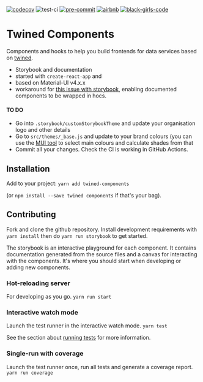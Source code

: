 [![codecov](https://codecov.io/gh/octue/twined-components/branch/master/graph/badge.svg)](https://codecov.io/gh/octue/twined-components)
![test-ci](https://github.com/octue/twined-components/workflows/test-ci/badge.svg)
[![pre-commit](https://img.shields.io/badge/pre--commit-enabled-brightgreen?logo=pre-commit&logoColor=white)](https://github.com/pre-commit/pre-commit)
[![airbnb](https://img.shields.io/badge/code%20style-airbnb-000000.svg)]()
[![black-girls-code](https://img.shields.io/badge/black%20girls-code-f64279.svg)](https://www.blackgirlscode.com/)


# Twined Components

Components and hooks to help you build frontends for data services based on [twined](https://twined.readthedocs.io).

 - Storybook and documentation
 - started with `create-react-app` and 
 - based on Material-UI v4.x.x
 - workaround for [this issue with storybook](https://github.com/storybookjs/storybook/issues/4143), enabling documented components to be wrapped in hocs.

#### TO DO
- Go into `.storybook/customStorybookTheme` and update your organisation logo and other details
- Go to `src/themes/_base.js` and update to your brand colours (you can use the [MUI tool](https://material.io/resources/color/) to select main colours and calculate shades from that
- Commit all your changes. Check the CI is working in GitHub Actions.

## Installation

Add to your project:
`yarn add twined-components`

(or `npm install --save twined components` if that's your bag).


## Contributing

Fork and clone the github repository. Install development requirements with `yarn install` then do
`yarn run storybook` to get started.

The storybook is an interactive playground for each component. It contains documentation generated from the source files
and a canvas for interacting with the components. It's where you should start when developing or adding new components.

### Hot-reloading server

For developing as you go.
`yarn run start`

### Interactive watch mode

Launch the test runner in the interactive watch mode.
`yarn test`

See the section about [running tests](https://facebook.github.io/create-react-app/docs/running-tests) for more information.

### Single-run with coverage

Launch the test runner once, run all tests and generate a coverage report.
`yarn run coverage`
